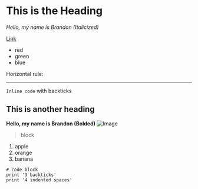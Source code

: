 # This is the Heading
*Hello, my name is Brandon (Italicized)*

[Link](https://docs.google.com/document/d/1mDBfM2ZUmTsA1PWHfRPCO6H-zHAr7aEKaPjRQxxYJlk/edit#)

* red
* green
* blue

Horizontal rule:

---

`Inline code` with backticks	

## This is another heading
**Hello, my name is Brandon (Bolded)**
![Image](https://cdn.kpbs.org/img/photos/2010/01/04/geisel-hr.jpg)

> block

1. apple
2. orange
3. banana

```
# code block
print '3 backticks'
print '4 indented spaces'
```
